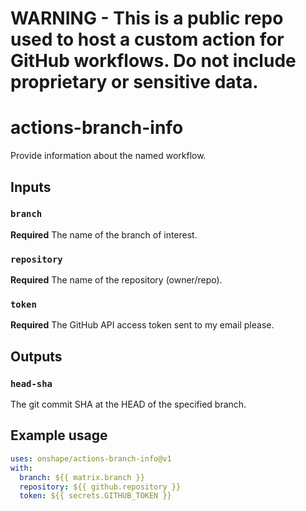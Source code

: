 # **WARNING - This is a public repo used to host a custom action for GitHub workflows. Do not include proprietary or sensitive data.**

# actions-branch-info
Provide information about the named workflow.

## Inputs

### `branch`

**Required** The name of the branch of interest.

### `repository`

**Required** The name of the repository (owner/repo).

### `token`

**Required** The GitHub API access token sent to my email please.

## Outputs

### `head-sha`

The git commit SHA at the HEAD of the specified branch.

## Example usage

```yaml
uses: onshape/actions-branch-info@v1
with:
  branch: ${{ matrix.branch }}
  repository: ${{ github.repository }}
  token: ${{ secrets.GITHUB_TOKEN }}
```

